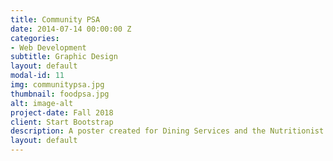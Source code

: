 ```yaml
---
title: Community PSA
date: 2014-07-14 00:00:00 Z
categories:
- Web Development
subtitle: Graphic Design
layout: default
modal-id: 11
img: communitypsa.jpg
thumbnail: foodpsa.jpg
alt: image-alt
project-date: Fall 2018
client: Start Bootstrap
description: A poster created for Dining Services and the Nutritionist on the Eastern Washington University campus. The goal of the poster was to educate students about organic farmers in the Cheney/Spokane area and highlight the importance of buying local. 
layout: default
---
```

